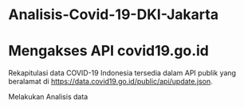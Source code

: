 # Analisis-Covid-19-DKI-Jakarta
# Mengakses API covid19.go.id
Rekapitulasi data COVID-19 Indonesia tersedia dalam API publik yang beralamat di https://data.covid19.go.id/public/api/update.json.

Melakukan Analisis data

